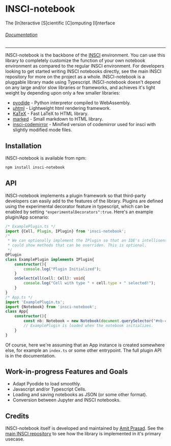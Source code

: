 # INSCI-notebook  
The \[In\]teractive \[S\]cientific \[C\]omputing \[I\]nterface  
###### [Documentation](https://amitpr.github.io/insci-notebook/)
---
INSCI-notebook is the backbone of the [INSCI](https://github.com/AmitPr/insci) environment. You can use this library to completely customize the function of your own notebook environment as compared to the regular INSCI environment. For developers looking to get started writing INSCI notebooks directly, see the main INSCI repository for more on the project as a whole. INSCI-notebook is a pluggable library made using Typescript. INSCI-notebook doesn't depend on any large and/or slow libraries or frameworks, and achieves it's light weight by depending upon only a few smaller libraries:
* [pyodide](https://github.com/iodide-project/pyodide) - Python interpretor compiled to WebAssembly.
* [µhtml](https://github.com/WebReflection/uhtml) - Lightweight html rendering framework.
* [KaTeX](https://github.com/KaTeX/KaTeX) - Fast LaTeX to HTML library.
* [marked](https://github.com/markedjs/marked) - Small markdown to HTML library.
* [insci-codemirror](https://github.com/AmitPr/insci-codemirror) - Minified version of codemirror used for insci with slightly modified mode files.

## Installation
INSCI-notebook is available from npm:
```bash
npm install insci-notebook
```

## API
INSCI-notebook implements a plugin framework so that third-party developers can easily add to the features of the library. Plugins are defined using the experimental decorator feature in typescript, which can be enabled by setting `"experimentalDecorators":true`. Here's an example plugin/App scenario:  
```typescript
/* ExamplePlugin.ts */
import {Cell, Plugin, IPlugin} from 'insci-notebook';
/*
 * We can optionally implement the IPlugin so that an IDE's intellisense 
 * could show methods that can be overriden. This is optional.
 */
@Plugin
class ExamplePlugin implements IPlugin{
    constructor(){
        console.log("Plugin Initialized");
    }
    onSelectCell(cell: Cell): void{
        console.log("Cell with type " + cell.type + " selected!");
    }
}
/* App.ts */
import 'ExamplePlugin.ts';
import {Notebook} from 'insci-notebook';
class App{
    constructor(){
        const nb: Notebook = new Notebook(document.querySelector("#nb-container") as HTMLElement);
        // ExamplePlugin is loaded when the notebook initializes.
    }
}
``` 
Of course, here we're assuming that an App instance is created somewhere else, for example an `index.ts` or some other entrypoint. The full plugin API is in the documentation.

## Work-in-progress Features and Goals
* Adapt Pyodide to load smoothly.
* Javascript and/or Typescript Cells.
* Loading and saving notebooks as JSON (or some other format).
* Conversion between Jupyter and INSCI notebooks.

## Credits
INSCI-notebook itself is developed and maintained by [Amit Prasad](https://github.com/AmitPr/). See the [main INSCI repository](https://github.com/AmitPr/insci) to see how the library is implemented in it's primary usecase.
